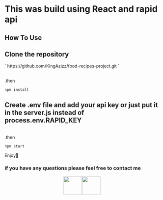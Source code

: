 <h1>This was build using React and rapid api</h1>


<h2>How To Use</h2>

<h2>Clone the repository</h2>
<p>
` https://github.com/KingAzizz/food-recipes-project.git `
</p>
<br>
.then 

```
npm install
```

<h2>Create .env file and add your api key or just put it in the server.js instead of <strong> process.env.RAPID_KEY </strong></h2>
<br>
.then

```
npm start
```
<p>Enjoy🥳</p>


<h3>if you have any questions please feel free to contact me</h3> 
<p style="display:flex; justify-content:center;">
<a href="https://twitter.com/xilAziz"> <img src ="http://assets.stickpng.com/images/580b57fcd9996e24bc43c53e.png" width="60px"></a>
<a maillto="azizalsunaydi@gmail.com"> <img src ="https://www.freeiconspng.com/uploads/file-tk-email-icon-svg-28.png" width="60px"></a>
</p>


